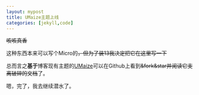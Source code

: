 ```yaml
---
layout: mypost
title: UMaize主题上线
categories: [jekyll,code]
---
```


~~咳咳真香~~

这种东西本来可以写个Micro的~~，但为了装13我决定把它在这里写一下~~

总而言之**基于**<!-- 换言之不完全相同 -->博客现有主题的[UMaize](https://github.com/moi-mo/UMaize)可以在Github上看到~~&fork&star并阅读它支离破碎的文档~~了。



嗯，完了，我去继续潜水了。

